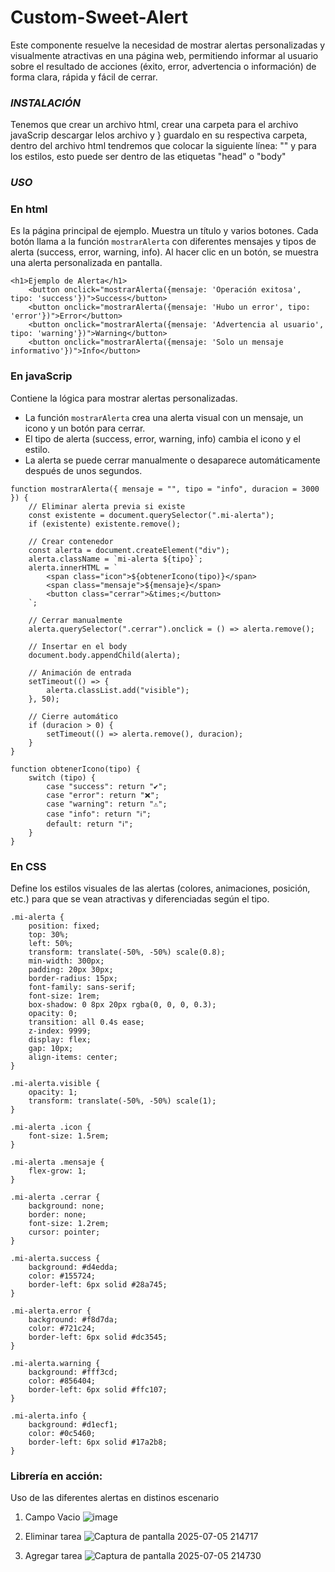 # Custom-Sweet-Alert
Este componente resuelve la necesidad de mostrar alertas personalizadas y visualmente atractivas en una página web, permitiendo informar al usuario sobre el resultado de acciones (éxito, error, advertencia o información) de forma clara, rápida y fácil de cerrar.

### _INSTALACIÓN_
Tenemos que crear un archivo html, crear una carpeta para el archivo javaScrip descargar lelos archivo y }
guardalo en su respectiva carpeta, dentro del archivo html tendremos que colocar la siguiente 
línea: "<script src="js/sweetcustom.js"></script>" y <link rel="stylesheet" href="css/sweetcustom.css">
para los estilos, esto puede ser dentro de las etiquetas "head" o "body"

### _USO_
### En html
Es la página principal de ejemplo. Muestra un título y varios botones. Cada botón llama a la función `mostrarAlerta` con diferentes mensajes y tipos de alerta (success, error, warning, info). Al hacer clic en un botón, se muestra una alerta personalizada en pantalla.
```
<h1>Ejemplo de Alerta</h1>
    <button onclick="mostrarAlerta({mensaje: 'Operación exitosa', tipo: 'success'})">Success</button>
    <button onclick="mostrarAlerta({mensaje: 'Hubo un error', tipo: 'error'})">Error</button>
    <button onclick="mostrarAlerta({mensaje: 'Advertencia al usuario', tipo: 'warning'})">Warning</button>
    <button onclick="mostrarAlerta({mensaje: 'Solo un mensaje informativo'})">Info</button>
```

### En javaScrip
Contiene la lógica para mostrar alertas personalizadas.  
- La función `mostrarAlerta` crea una alerta visual con un mensaje, un icono y un botón para cerrar.  
- El tipo de alerta (success, error, warning, info) cambia el icono y el estilo.  
- La alerta se puede cerrar manualmente o desaparece automáticamente después de unos segundos.
```
function mostrarAlerta({ mensaje = "", tipo = "info", duracion = 3000 }) {
    // Eliminar alerta previa si existe
    const existente = document.querySelector(".mi-alerta");
    if (existente) existente.remove();

    // Crear contenedor
    const alerta = document.createElement("div");
    alerta.className = `mi-alerta ${tipo}`;
    alerta.innerHTML = `
        <span class="icon">${obtenerIcono(tipo)}</span>
        <span class="mensaje">${mensaje}</span>
        <button class="cerrar">&times;</button>
    `;

    // Cerrar manualmente
    alerta.querySelector(".cerrar").onclick = () => alerta.remove();

    // Insertar en el body
    document.body.appendChild(alerta);

    // Animación de entrada
    setTimeout(() => {
        alerta.classList.add("visible");
    }, 50);

    // Cierre automático
    if (duracion > 0) {
        setTimeout(() => alerta.remove(), duracion);
    }
}

function obtenerIcono(tipo) {
    switch (tipo) {
        case "success": return "✔️";
        case "error": return "❌";
        case "warning": return "⚠️";
        case "info": return "ℹ️"; 
        default: return "ℹ";
    }
}
```
### En CSS
Define los estilos visuales de las alertas (colores, animaciones, posición, etc.) para que se vean atractivas y diferenciadas según el tipo.
```
.mi-alerta {
    position: fixed;
    top: 30%;
    left: 50%;
    transform: translate(-50%, -50%) scale(0.8);
    min-width: 300px;
    padding: 20px 30px;
    border-radius: 15px;
    font-family: sans-serif;
    font-size: 1rem;
    box-shadow: 0 8px 20px rgba(0, 0, 0, 0.3);
    opacity: 0;
    transition: all 0.4s ease;
    z-index: 9999;
    display: flex;
    gap: 10px;
    align-items: center;
}

.mi-alerta.visible {
    opacity: 1;
    transform: translate(-50%, -50%) scale(1);
}

.mi-alerta .icon {
    font-size: 1.5rem;
}

.mi-alerta .mensaje {
    flex-grow: 1;
}

.mi-alerta .cerrar {
    background: none;
    border: none;
    font-size: 1.2rem;
    cursor: pointer;
}

.mi-alerta.success {
    background: #d4edda;
    color: #155724;
    border-left: 6px solid #28a745;
}

.mi-alerta.error {
    background: #f8d7da;
    color: #721c24;
    border-left: 6px solid #dc3545;
}

.mi-alerta.warning {
    background: #fff3cd;
    color: #856404;
    border-left: 6px solid #ffc107;
}

.mi-alerta.info {
    background: #d1ecf1;
    color: #0c5460;
    border-left: 6px solid #17a2b8;
}
```
 ### Librería en acción: 
 Uso de las diferentes alertas en distinos escenario
 
 1. Campo Vacio
 ![image](https://github.com/user-attachments/assets/96739e5b-bf84-433e-9a95-915ab76d3765)

3. Eliminar tarea
 ![Captura de pantalla 2025-07-05 214717](https://github.com/user-attachments/assets/21883c8f-d690-4ab5-8e37-62228090125c)

5. Agregar tarea
 ![Captura de pantalla 2025-07-05 214730](https://github.com/user-attachments/assets/610e0479-4356-4281-b077-010faa097bfd)



